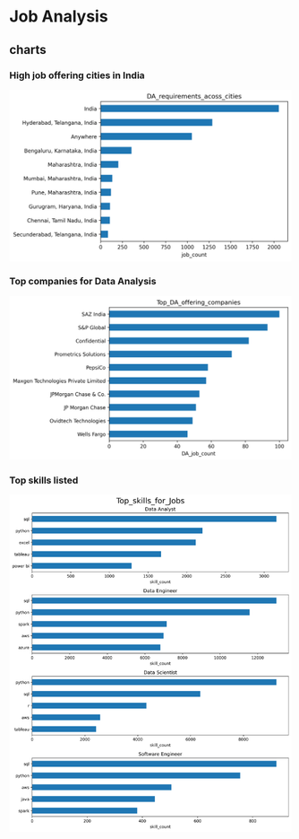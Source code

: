 # Job Analysis

## charts

### High job offering cities in India
![cities with high job chart](Charts\high_job_offering_indian_cities.png)

### Top companies for Data Analysis
![top data analsis comanies](Charts\top_DA_offering_comanies.png)

### Top skills listed
![top skill registered](Charts\top_skills_for_DA_DE_DS.png)
